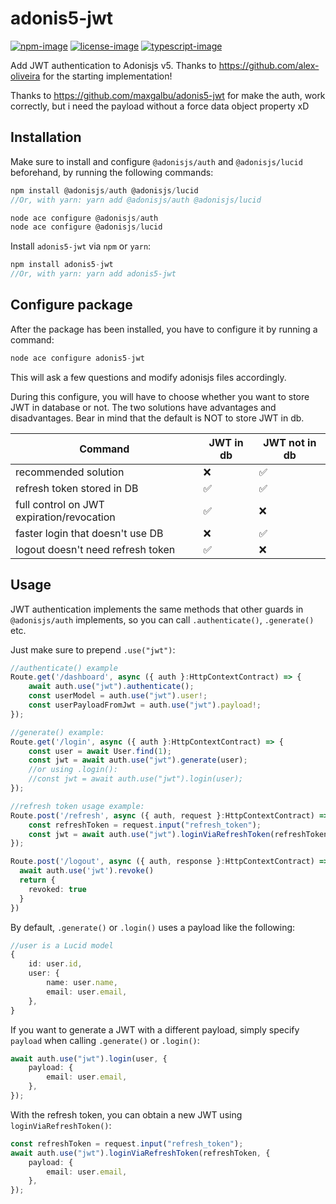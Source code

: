 # adonis5-jwt

[![npm-image]][npm-url] [![license-image]][license-url] [![typescript-image]][typescript-url]

Add JWT authentication to Adonisjs v5. 
Thanks to https://github.com/alex-oliveira for the starting implementation!

Thanks to https://github.com/maxgalbu/adonis5-jwt for make the auth, work correctly, but i need the payload without a force data object property xD

## Installation

Make sure to install and configure `@adonisjs/auth` and `@adonisjs/lucid` beforehand, by running the following commands:

```js
npm install @adonisjs/auth @adonisjs/lucid 
//Or, with yarn: yarn add @adonisjs/auth @adonisjs/lucid

node ace configure @adonisjs/auth
node ace configure @adonisjs/lucid
```

Install `adonis5-jwt` via `npm` or `yarn`:

```js
npm install adonis5-jwt
//Or, with yarn: yarn add adonis5-jwt
```

## Configure package

After the package has been installed, you have to configure it by running a command:

```js
node ace configure adonis5-jwt
```

This will ask a few questions and modify adonisjs files accordingly. 

During this configure, you will have to choose whether you want to store JWT in database or not.
The two solutions have advantages and disadvantages. Bear in mind that the default is NOT to store JWT in db.

| Command | JWT in db | JWT not in db |
| --- | --- | --- |
| recommended solution | :x: | :white_check_mark: |
| refresh token stored in DB | :white_check_mark: | :white_check_mark: |
| full control on JWT expiration/revocation | :white_check_mark: | :x: |
| faster login that doesn't use DB | :x: | :white_check_mark: |
| logout doesn't need refresh token | :white_check_mark: | :x: |

## Usage

JWT authentication implements the same methods that other guards in `@adonisjs/auth` implements, so you can call `.authenticate()`, `.generate()` etc. 

Just make sure to prepend `.use("jwt")`:

```ts
//authenticate() example
Route.get('/dashboard', async ({ auth }:HttpContextContract) => {
    await auth.use("jwt").authenticate();
    const userModel = auth.use("jwt").user!;
    const userPayloadFromJwt = auth.use("jwt").payload!;
});

//generate() example:
Route.get('/login', async ({ auth }:HttpContextContract) => {
    const user = await User.find(1);
    const jwt = await auth.use("jwt").generate(user);
    //or using .login():
    //const jwt = await auth.use("jwt").login(user);
});

//refresh token usage example:
Route.post('/refresh', async ({ auth, request }:HttpContextContract) => {
    const refreshToken = request.input("refresh_token");
    const jwt = await auth.use("jwt").loginViaRefreshToken(refreshToken);
});

Route.post('/logout', async ({ auth, response }:HttpContextContract) => {
  await auth.use('jwt').revoke()
  return {
    revoked: true
  }
})
```

By default, `.generate()` or `.login()` uses a payload like the following:

```ts
//user is a Lucid model
{
    id: user.id,
    user: {
        name: user.name,
        email: user.email,
    },
}
```

If you want to generate a JWT with a different payload, simply specify `payload` when calling `.generate()` or `.login()`:

```ts
await auth.use("jwt").login(user, {
    payload: {
        email: user.email,
    },
});
```

With the refresh token, you can obtain a new JWT using `loginViaRefreshToken()`:

```ts
const refreshToken = request.input("refresh_token");
await auth.use("jwt").loginViaRefreshToken(refreshToken, {
    payload: {
        email: user.email,
    },
});
```

[npm-image]: https://img.shields.io/npm/v/@joan1590/adonis5-jwt.svg?style=for-the-badge&logo=npm
[npm-url]: https://www.npmjs.com/package/@joan1590/adonis5-jwt "npm"

[license-image]: https://img.shields.io/npm/l/@joan1590/adonis5-jwt.svg?color=blue&style=for-the-badge
[license-url]: LICENSE.md "license"

[typescript-image]: https://img.shields.io/badge/Typescript-294E80.svg?style=for-the-badge&logo=typescript
[typescript-url]:  "typescript"
